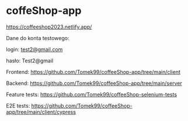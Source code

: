 # coffeShop-app

https://coffeeshop2023.netlify.app/

Dane do konta testowego:

login: test2@gmail.com

hasło: Test2@gmail

Frontend:
https://github.com/Tomek99/coffeeShop-app/tree/main/client

Backend:
https://github.com/Tomek99/coffeeShop-app/tree/main/server

Feature tests:
https://github.com/Tomek99/coffeeShop-selenium-tests

E2E tests:
https://github.com/Tomek99/coffeeShop-app/tree/main/client/cypress
